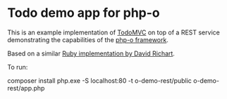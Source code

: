 Todo demo app for php-o
=======================

This is an example implementation of [TodoMVC](http://todomvc.com/) on top of a REST service demonstrating the capabilities of the [php-o framework](https://github.com/jsebrech/php-o).

Based on a similar [Ruby implementation by David Richart](https://github.com/drichard/todo-backbone-sample).

To run:

composer install
php.exe -S localhost:80 -t o-demo-rest/public o-demo-rest/app.php
